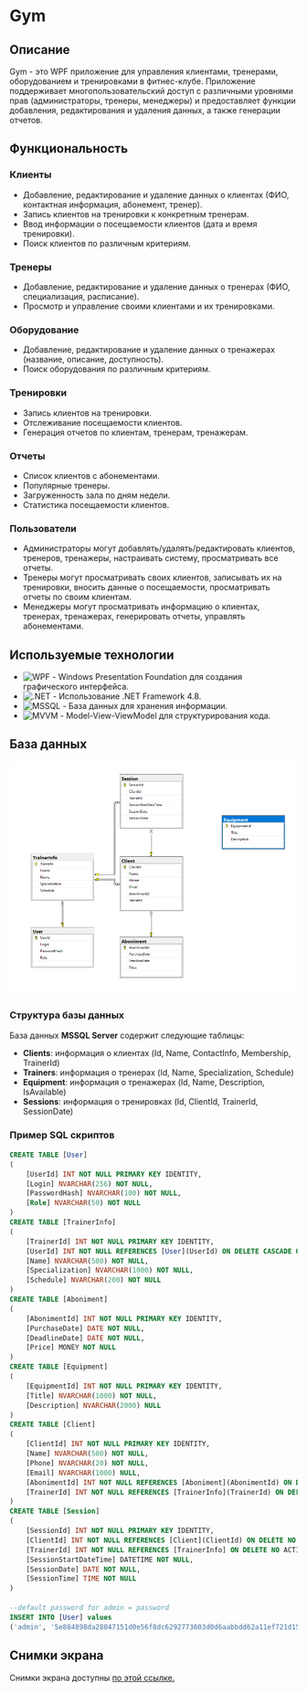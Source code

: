 # Gym 

## Описание

Gym - это WPF приложение для управления клиентами, тренерами, оборудованием и тренировками в фитнес-клубе. Приложение поддерживает многопользовательский доступ с различными уровнями прав (администраторы, тренеры, менеджеры) и предоставляет функции добавления, редактирования и удаления данных, а также генерации отчетов.

## Функциональность

### Клиенты
- Добавление, редактирование и удаление данных о клиентах (ФИО, контактная информация, абонемент, тренер).
- Запись клиентов на тренировки к конкретным тренерам.
- Ввод информации о посещаемости клиентов (дата и время тренировки).
- Поиск клиентов по различным критериям.

### Тренеры
- Добавление, редактирование и удаление данных о тренерах (ФИО, специализация, расписание).
- Просмотр и управление своими клиентами и их тренировками.

### Оборудование
- Добавление, редактирование и удаление данных о тренажерах (название, описание, доступность).
- Поиск оборудования по различным критериям.

### Тренировки
- Запись клиентов на тренировки.
- Отслеживание посещаемости клиентов.
- Генерация отчетов по клиентам, тренерам, тренажерам.

### Отчеты
- Список клиентов с абонементами.
- Популярные тренеры.
- Загруженность зала по дням недели.
- Статистика посещаемости клиентов.

### Пользователи
- Администраторы могут добавлять/удалять/редактировать клиентов, тренеров, тренажеры, настраивать систему, просматривать все отчеты.
- Тренеры могут просматривать своих клиентов, записывать их на тренировки, вносить данные о посещаемости, просматривать отчеты по своим клиентам.
- Менеджеры могут просматривать информацию о клиентах, тренерах, тренажерах, генерировать отчеты, управлять абонементами.

## Используемые технологии

- ![WPF](https://img.shields.io/badge/-WPF-5C2D91?logo=windows&logoColor=white&style=for-the-badge)  - Windows Presentation Foundation для создания графического интерфейса.
- ![.NET](https://img.shields.io/badge/-.NET-512BD4?logo=dotnet&logoColor=white&style=for-the-badge)  - Использование .NET Framework 4.8.
- ![MSSQL](https://img.shields.io/badge/-MSSQL-CC2927?logo=microsoft-sql-server&logoColor=white&style=for-the-badge)  - База данных для хранения информации.
- ![MVVM](https://img.shields.io/badge/-MVVM-007ACC?logo=visual-studio&logoColor=white&style=for-the-badge)  - Model-View-ViewModel для структурирования кода.

## База данных

![](https://github.com/gjotov/Gym/blob/master/Diagrams/Database%20Scheme.png)

### Структура базы данных

База данных **MSSQL Server** содержит следующие таблицы:

- **Clients**: информация о клиентах (Id, Name, ContactInfo, Membership, TrainerId)
- **Trainers**: информация о тренерах (Id, Name, Specialization, Schedule)
- **Equipment**: информация о тренажерах (Id, Name, Description, IsAvailable)
- **Sessions**: информация о тренировках (Id, ClientId, TrainerId, SessionDate)

### Пример SQL скриптов

```sql
CREATE TABLE [User]
(
	[UserId] INT NOT NULL PRIMARY KEY IDENTITY,
	[Login] NVARCHAR(256) NOT NULL,
	[PasswordHash] NVARCHAR(100) NOT NULL,
	[Role] NVARCHAR(50) NOT NULL
)
CREATE TABLE [TrainerInfo] 
(
	[TrainerId] INT NOT NULL PRIMARY KEY IDENTITY,
	[UserId] INT NOT NULL REFERENCES [User](UserId) ON DELETE CASCADE ON UPDATE NO ACTION,
	[Name] NVARCHAR(500) NOT NULL,
	[Specialization] NVARCHAR(1000) NOT NULL,
	[Schedule] NVARCHAR(200) NOT NULL
)
CREATE TABLE [Aboniment] 
(
	[AbonimentId] INT NOT NULL PRIMARY KEY IDENTITY,
	[PurchaseDate] DATE NOT NULL,
	[DeadlineDate] DATE NOT NULL,
	[Price] MONEY NOT NULL
)
CREATE TABLE [Equipment] 
(
	[EquipmentId] INT NOT NULL PRIMARY KEY IDENTITY,
	[Title] NVARCHAR(1000) NOT NULL,
	[Description] NVARCHAR(2000) NULL
)
CREATE TABLE [Client]
(
	[ClientId] INT NOT NULL PRIMARY KEY IDENTITY,
	[Name] NVARCHAR(500) NOT NULL,
	[Phone] NVARCHAR(20) NOT NULL,
	[Email] NVARCHAR(1000) NULL,
	[AbonimentId] INT NOT NULL REFERENCES [Aboniment](AbonimentId) ON DELETE CASCADE ON UPDATE NO ACTION,
	[TrainerId] INT NOT NULL REFERENCES [TrainerInfo](TrainerId) ON DELETE NO ACTION ON UPDATE NO ACTION
)
CREATE TABLE [Session]
(
	[SessionId] INT NOT NULL PRIMARY KEY IDENTITY,
	[ClientId] INT NOT NULL REFERENCES [Client](ClientId) ON DELETE NO ACTION ON UPDATE NO ACTION,
	[TrainerId] INT NOT NULL REFERENCES [TrainerInfo] ON DELETE NO ACTION ON UPDATE NO ACTION,
	[SessionStartDateTime] DATETIME NOT NULL,
	[SessionDate] DATE NOT NULL,
	[SessionTime] TIME NOT NULL
)

--default password for admin = password
INSERT INTO [User] values
('admin', '5e884898da28047151d0e56f8dc6292773603d0d6aabbdd62a11ef721d1542d8', 'Admin')
```
## Снимки экрана

Снимки экрана доступны [по этой ссылке.](https://drive.google.com/drive/folders/1o2JlKVG3aKm5f6_i4pXT_iaSu9DUGSQI?usp=sharing)
